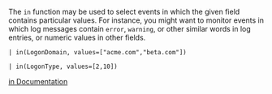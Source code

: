 The `in` function may be used to select events in which the given field contains particular values. For instance, you might want to monitor events in which log messages contain `error`, `warning`, or other similar words in log entries, or numeric values in other fields.

```
| in(LogonDomain, values=["acme.com","beta.com"])
```

```
| in(LogonType, values=[2,10])
```

[in Documentation](https://library.humio.com/data-analysis/functions-in.html)
